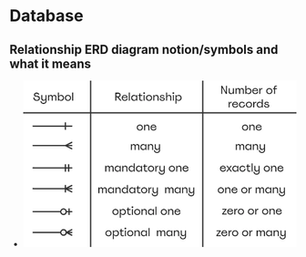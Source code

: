 # Database

## Relationship ERD diagram notion/symbols and what it means

- ![Alt text](./images/image.png)

